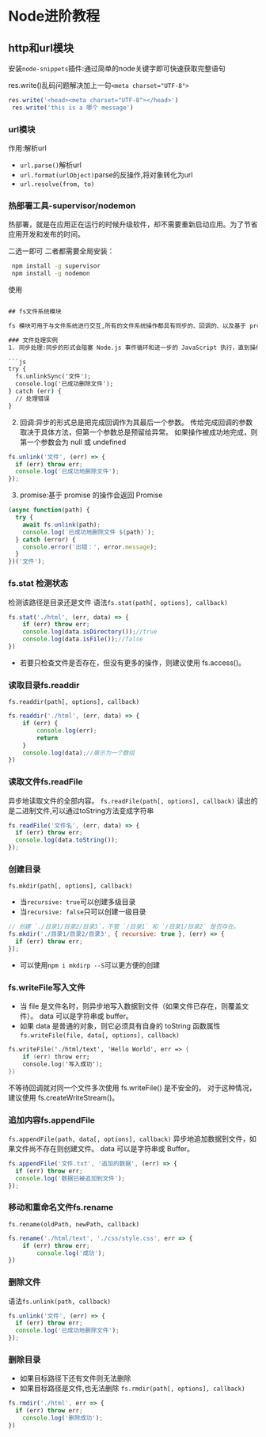 # Node进阶教程

## http和url模块

安装`node-snippets`插件:通过简单的node关键字即可快速获取完整语句

res.write()乱码问题解决加上一句`<meta charset="UTF-8">`
```js
res.write('<head><meta charset="UTF-8"></head>')
 res.write('this is a 哪个 message')
```

### url模块

作用:解析url

+ `url.parse()`解析url
+ `url.format(urlObject)`parse的反操作,将对象转化为url
+ `url.resolve(from, to)`

### 热部署工具-supervisor/nodemon
热部署，就是在应用正在运行的时候升级软件，却不需要重新启动应用。为了节省应用开发和发布的时间。

二选一即可
二者都需要全局安装：
```cmd
 npm install -g supervisor 
 npm install -g nodemon 
```
使用
```cmd

## fs文件系统模块

fs 模块可用于与文件系统进行交互,所有的文件系统操作都具有同步的、回调的、以及基于 promise 的形式。

### 文件处理实例
1. 同步处理:同步的形式会阻塞 Node.js 事件循环和进一步的 JavaScript 执行，直到操作完成。 异常会被立即地抛出，可以使用 try…catch 处理，也可以冒泡。

```js
try {
  fs.unlinkSync('文件');
  console.log('已成功删除文件');
} catch (err) {
  // 处理错误
}
```

2. 回调:异步的形式总是把完成回调作为其最后一个参数。 传给完成回调的参数取决于具体方法，但第一个参数总是预留给异常。 如果操作被成功地完成，则第一个参数会为 null 或 undefined

```js
fs.unlink('文件', (err) => {
  if (err) throw err;
  console.log('已成功地删除文件');
});
```

3. promise:基于 promise 的操作会返回 Promise

```js
(async function(path) {
  try {
    await fs.unlink(path);
    console.log(`已成功地删除文件 ${path}`);
  } catch (error) {
    console.error('出错：', error.message);
  }
})('文件');
```

### fs.stat 检测状态

检测该路径是目录还是文件
语法`fs.stat(path[, options], callback)`

```js
fs.stat('./html', (err, data) => {
    if (err) throw err;
    console.log(data.isDirectory());//true
    console.log(data.isFile());//false
})
```

+ 若要只检查文件是否存在，但没有更多的操作，则建议使用 fs.access()。

### 读取目录fs.readdir

`fs.readdir(path[, options], callback)`
```js
fs.readdir('./html', (err, data) => {
    if (err) {
        console.log(err);
        return
    }
    console.log(data);//展示为一个数组
})
```

### 读取文件fs.readFile

异步地读取文件的全部内容。
`fs.readFile(path[, options], callback)`
读出的是二进制文件,可以通过toString方法变成字符串

```js
fs.readFile('文件名', (err, data) => {
  if (err) throw err;
  console.log(data.toString());
});
```

### 创建目录

`fs.mkdir(path[, options], callback)`
+ 当`recursive: true`可以创建多级目录
+ 当`recursive: false`只可以创建一级目录

```js
// 创建 `./目录1/目录2/目录3`，不管 `/目录1` 和 `/目录1/目录2` 是否存在。
fs.mkdir('./目录1/目录2/目录3', { recursive: true }, (err) => {
  if (err) throw err;
});
```

+ 可以使用`npm i mkdirp --S`可以更方便的创建

### fs.writeFile写入文件
+ 当 file 是文件名时，则异步地写入数据到文件（如果文件已存在，则覆盖文件）。 data 可以是字符串或 buffer。
+ 如果 data 是普通的对象，则它必须具有自身的 toString 函数属性
`fs.writeFile(file, data[, options], callback)`

```fs
fs.writeFile('./html/text', 'Hello World', err => {
    if (err) throw err;
    console.log('写入成功');
})
```
不等待回调就对同一个文件多次使用 fs.writeFile() 是不安全的。 对于这种情况，建议使用 fs.createWriteStream()。

### 追加内容fs.appendFile

`fs.appendFile(path, data[, options], callback)`
异步地追加数据到文件，如果文件尚不存在则创建文件。 data 可以是字符串或 Buffer。

```js
fs.appendFile('文件.txt', '追加的数据', (err) => {
  if (err) throw err;
  console.log('数据已被追加到文件');
});
```

### 移动和重命名文件fs.rename

`fs.rename(oldPath, newPath, callback)`

```js
fs.rename('./html/text', './css/style.css', err => {
    if (err) throw err;
        console.log('成功');
})
```

### 删除文件

语法`fs.unlink(path, callback)`

```js
fs.unlink('文件', (err) => {
  if (err) throw err;
  console.log('已成功地删除文件');
});
```

### 删除目录

+ 如果目标路径下还有文件则无法删除
+ 如果目标路径是文件,也无法删除
`fs.rmdir(path[, options], callback)`
```js
fs.rmdir('./html', err => {
  if (err) throw err;
    console.log('删除成功');
})
```

